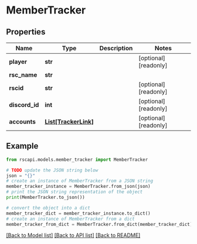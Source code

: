 # MemberTracker


## Properties

Name | Type | Description | Notes
------------ | ------------- | ------------- | -------------
**player** | **str** |  | [optional] [readonly] 
**rsc_name** | **str** |  | 
**rscid** | **str** |  | [optional] [readonly] 
**discord_id** | **int** |  | [optional] [readonly] 
**accounts** | [**List[TrackerLink]**](TrackerLink.md) |  | [optional] [readonly] 

## Example

```python
from rscapi.models.member_tracker import MemberTracker

# TODO update the JSON string below
json = "{}"
# create an instance of MemberTracker from a JSON string
member_tracker_instance = MemberTracker.from_json(json)
# print the JSON string representation of the object
print(MemberTracker.to_json())

# convert the object into a dict
member_tracker_dict = member_tracker_instance.to_dict()
# create an instance of MemberTracker from a dict
member_tracker_from_dict = MemberTracker.from_dict(member_tracker_dict)
```
[[Back to Model list]](../README.md#documentation-for-models) [[Back to API list]](../README.md#documentation-for-api-endpoints) [[Back to README]](../README.md)


